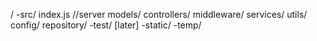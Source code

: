 /
-src/
index.js //server
models/
controllers/
middleware/
services/
utils/
config/
repository/
-test/ [later]
-static/
-temp/
